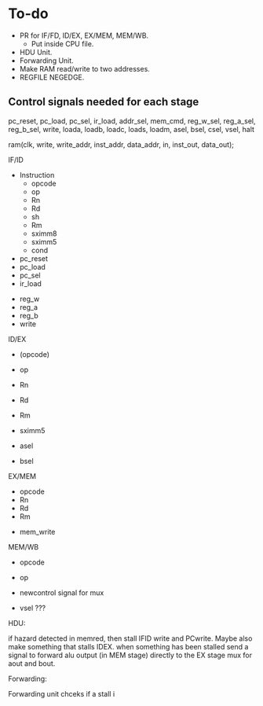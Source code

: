 To-do
=====

- PR for IF/FD, ID/EX, EX/MEM, MEM/WB.
	- Put inside CPU file.
- HDU Unit.
- Forwarding Unit.
- Make RAM read/write to two addresses.
- REGFILE NEGEDGE.

Control signals needed for each stage
-------------------------------------

pc_reset, pc_load, pc_sel, ir_load, addr_sel, mem_cmd,
reg_w_sel, reg_a_sel, reg_b_sel, write, loada, loadb,
loadc, loads, loadm, asel, bsel, csel, vsel, halt

ram(clk, write, write_addr, inst_addr, data_addr, in, inst_out, data_out);

IF/ID

- Instruction
	- opcode
	- op
	- Rn
	- Rd
	- sh
	- Rm
	- sximm8
	- sximm5
	- cond
- pc_reset
- pc_load
- pc_sel
- ir_load
<!-- - reg_w_sel
- reg_a_sel
- reg_b_sel -->
- reg_w
- reg_a
- reg_b
- write

ID/EX

- (opcode)
- op
- Rn
- Rd
- Rm
- sximm5

- asel
- bsel

EX/MEM

- opcode
- Rn
- Rd
- Rm

<!-- - mem_cmd
- write_addr
- data_addr -->
- mem_write

MEM/WB

- opcode
- op
- newcontrol signal for mux

- vsel ???

HDU:

if hazard detected in memred, then stall IFID write and PCwrite.
Maybe also make something that stalls IDEX. when something has been stalled send a signal to forward alu output (in MEM stage) directly to the EX stage mux for aout and bout.

Forwarding:

Forwarding unit chceks if a stall i